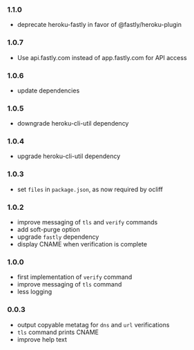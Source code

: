 ### 1.1.0

* deprecate heroku-fastly in favor of @fastly/heroku-plugin

### 1.0.7

* Use api.fastly.com instead of app.fastly.com for API access

### 1.0.6

* update dependencies

### 1.0.5

* downgrade heroku-cli-util dependency

### 1.0.4

* upgrade heroku-cli-util dependency

### 1.0.3

* set `files` in `package.json`, as now required by ocliff

### 1.0.2

* improve messaging of `tls` and `verify` commands
* add soft-purge option
* upgrade `fastly` dependency
* display CNAME when verification is complete

### 1.0.0

* first implementation of `verify` command
* improve messaging of `tls` command
* less logging

### 0.0.3

* output copyable metatag for `dns` and `url` verifications
* `tls` command prints CNAME
* improve help text
